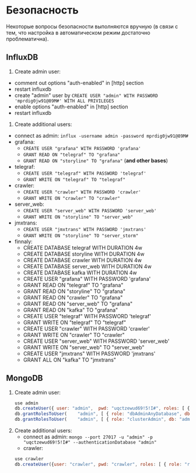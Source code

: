 # Безопасность

Некоторые вопросы безопасности выполняются вручную (в связи с тем, что настройка в автоматическом режим достаточно проблематична).

## InfluxDB

1. Create admin user:
  - comment out options "auth-enabled" in [http] section
  - restart influxdb
  - create "admin" user by `CREATE USER "admin" WITH PASSWORD 'mprdig0jw91@89M#' WITH ALL PRIVILEGES`
  - enable options "auth-enabled" in [http] section
  - restart influxdb
1. Create additional users:
  - connect as admin: `influx -username admin -password mprdig0jw91@89M#`
  - grafana:
    - `CREATE USER "grafana" WITH PASSWORD 'grafana'`
	- `GRANT READ ON "telegraf" TO "grafana"`
	- `GRANT READ ON "storyline" TO "grafana"` (**and other bases**)
  - telegraf:
    - `CREATE USER "telegraf" WITH PASSWORD 'telegraf'`
	- `GRANT WRITE ON "telegraf" TO "telegraf"`  
  - crawler:
    - `CREATE USER "crawler" WITH PASSWORD 'crawler'`
	- `GRANT WRITE ON "crawler" TO "crawler"`
  - server_web:
    - `CREATE USER "server_web" WITH PASSWORD 'server_web'`
	- `GRANT WRITE ON "storyline" TO "server_web"`
  - jmxtrans:
    - `CREATE USER "jmxtrans" WITH PASSWORD 'jmxtrans'`
	- `GRANT WRITE ON "storyline" TO "server_storm"`  
  - finnaly:
	- CREATE DATABASE telegraf WITH DURATION 4w
	- CREATE DATABASE storyline WITH DURATION 4w
	- CREATE DATABASE crawler WITH DURATION 4w
	- CREATE DATABASE server_web WITH DURATION 4w
	- CREATE DATABASE kafka WITH DURATION 4w
	- CREATE USER "grafana" WITH PASSWORD 'grafana'
	- GRANT READ ON "telegraf" TO "grafana"
	- GRANT READ ON "storyline" TO "grafana"
	- GRANT READ ON "crawler" TO "grafana"
	- GRANT READ ON "server_web" TO "grafana"
	- GRANT READ ON "kafka" TO "grafana"
	- CREATE USER "telegraf" WITH PASSWORD 'telegraf'
	- GRANT WRITE ON "telegraf" TO "telegraf"
	- CREATE USER "crawler" WITH PASSWORD 'crawler'
	- GRANT WRITE ON "crawler" TO "crawler"
	- CREATE USER "server_web" WITH PASSWORD 'server_web'
	- GRANT WRITE ON "server_web" TO "server_web"
	- CREATE USER "jmxtrans" WITH PASSWORD 'jmxtrans'
	- GRANT ALL ON "kafka" TO "jmxtrans"

## MongoDB
1. Create admin user:
	```js
	use admin
	db.createUser({ user: "admin", 	pwd: "uqctzewud69!5!I#", roles: [ { role: "userAdminAnyDatabase", db: "admin" } ]})
	db.grantRolesToUser(    "admin", [ { role: "dbAdminAnyDatabase", db: "admin" } ] )
	db.grantRolesToUser(    "admin", [ { role: "clusterAdmin", db: "admin" } ] )
	```
1. Create additional users:
    - connect as admin: `mongo --port 27017 -u "admin" -p "uqctzewud69!5!I#" --authenticationDatabase "admin"`
    - crawler:
	```js
	use crawler
	db.createUser({user: "crawler", pwd: "crawler", roles: [ { role: "readWrite", db: "crawler" }]})
	```

